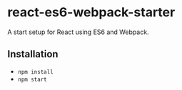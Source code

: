 # react-es6-webpack-starter
A start setup for React using ES6 and Webpack.


## Installation

  - `npm install`
  - `npm start`

